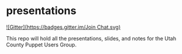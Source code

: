 presentations
=============
[![Gitter](https://badges.gitter.im/Join Chat.svg)](https://gitter.im/UCPUG/ucpug-presentations?utm_source=badge&utm_medium=badge&utm_campaign=pr-badge&utm_content=badge)

This repo will hold all the presentations, slides, and notes for the Utah County Puppet Users Group.
